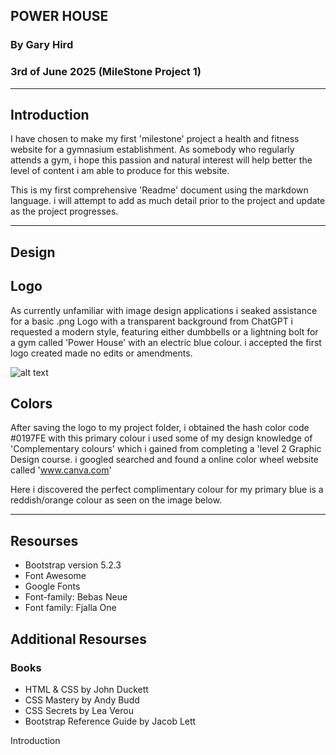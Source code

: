
## POWER HOUSE 
### By Gary Hird 
### 3rd of June 2025 (MileStone Project 1)

---

## Introduction 
I have chosen to make my first 'milestone' project a health and fitness website for a gymnasium establishment. 
As somebody who regularly attends a gym, i hope this passion and natural interest will help better the level of content i am able to produce 
for this website. 

This is my first comprehensive 'Readme' document using the markdown language. 
i will attempt to add as much detail prior to the project and update as the project progresses. 

---

## Design 

## Logo 

As currently unfamiliar with image design applications i seaked assistance for a basic .png Logo with a transparent background from ChatGPT
i requested a modern style, featuring either dumbbells or a lightning bolt for a gym called 'Power House' with an electric blue colour. 
i accepted the first logo created made no edits or amendments. 

![alt text](https://github.com/gazhird/power-house/assets/image/ph-logo.png "Power house logo")


## Colors 

After saving the logo to my project folder, i obtained the hash color code #0197FE
with this primary colour i used some of my design knowledge of 'Complementary colours' which i gained from completing a 'level 2 Graphic Design course.
i googled searched and found a online color wheel website called 'www.canva.com'


Here i discovered the perfect complimentary colour for my primary blue is a reddish/orange colour as seen on the image below. 


---


## Resourses 

- Bootstrap version 5.2.3 
- Font Awesome 
- Google Fonts 
- Font-family: Bebas Neue
- Font family: Fjalla One

## Additional Resourses 

### Books
- HTML & CSS by John Duckett
- CSS Mastery by Andy Budd
- CSS Secrets by Lea Verou 
- Bootstrap Reference Guide by Jacob Lett 






Introduction 














